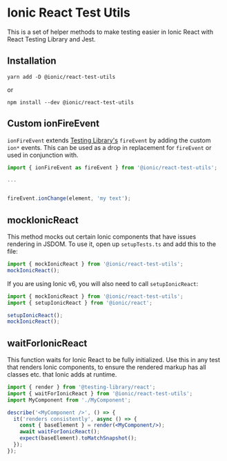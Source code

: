 # Ionic React Test Utils

This is a set of helper methods to make testing easier in Ionic React with React Testing Library and Jest.

## Installation

```
yarn add -D @ionic/react-test-utils
```

or

```
npm install --dev @ionic/react-test-utils
```

## Custom ionFireEvent

`ionFireEvent` extends [Testing Library's](https://testing-library.com/docs/dom-testing-library/api-events) `fireEvent` by adding the custom `ion*` events. This can be used as a drop in replacement for `fireEvent` or used in conjunction with.

```javascript
import { ionFireEvent as fireEvent } from '@ionic/react-test-utils';

...


fireEvent.ionChange(element, 'my text');
```

## mockIonicReact

This method mocks out certain Ionic components that have issues rendering in JSDOM. To use it, open up `setupTests.ts` and add this to the file:

```javascript
import { mockIonicReact } from '@ionic/react-test-utils';
mockIonicReact();
```

If you are using Ionic v6, you will also need to call `setupIonicReact`:

```js
import { mockIonicReact } from '@ionic/react-test-utils';
import { setupIonicReact } from '@ionic/react';

setupIonicReact();
mockIonicReact();
```

## waitForIonicReact

This function waits for Ionic React to be fully initialized. Use this in any test that renders Ionic components, to ensure the rendered markup has all classes etc. that Ionic adds at runtime.

```jsx
import { render } from '@testing-library/react';
import { waitForIonicReact } from '@ionic/react-test-utils';
import MyComponent from './MyComponent';

describe('<MyComponent />', () => {
  it('renders consistently', async () => {
    const { baseElement } = render(<MyComponent/>);
    await waitForIonicReact();
    expect(baseElement).toMatchSnapshot();
  });
});
```